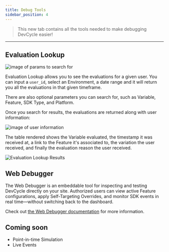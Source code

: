 ```yaml
---
title: Debug Tools
sidebar_position: 4
---
```


> This new tab contains all the tools needed to make debugging DevCycle easier!

---

## Evaluation Lookup

![image of params to search for](/evaluation-lookup-search-table.png)

Evaluation Lookup allows you to see the evaluations for a given user. You can input a `user_id`, select an Environment, a date range and it will return you all the evaluations in that given timeframe.

There are also optional parameters you can search for, such as Variable, Feature, SDK Type, and Platform.

Once you search for results, the evaluations are returned along with user information:

![image of user information](/evaluation-lookup-user-information.png)

The table rendered shows the Variable evaluated, the timestamp it was received at, a link to the Feature it's associated to, the variation the user received, and finally the evaluation reason the user received.

![Evaluation Lookup Results](/evaluation-lookup-table-results.png)

## Web Debugger

The Web Debugger is an embeddable tool for inspecting and testing DevCycle directly on your site. Authorized users can view active Feature configurations, apply Self-Targeting Overrides, and monitor SDK events in real time—without switching back to the dashboard.

Check out [the Web Debugger documentation](/platform/testing-and-qa/web-debugger) for more information.

## Coming soon

- Point-in-time Simulation
- Live Events
